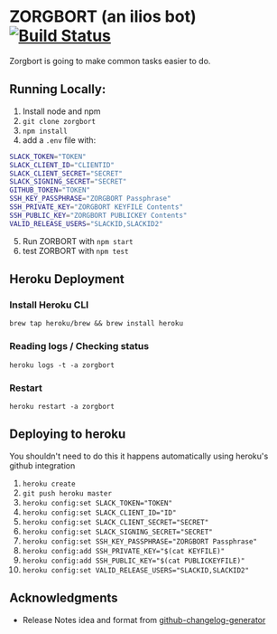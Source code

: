 # ZORGBORT (an ilios bot) [![Build Status](https://travis-ci.org/ucsf-ckm/zorgbort.svg?branch=master)](https://travis-ci.org/ucsf-ckm/zorgbort)

Zorgbort is going to make common tasks easier to do.

## Running Locally:

1. Install node and npm
2. `git clone zorgbort`
3. `npm install`
4. add a `.env` file with:
```bash
SLACK_TOKEN="TOKEN"
SLACK_CLIENT_ID="CLIENTID"
SLACK_CLIENT_SECRET="SECRET"
SLACK_SIGNING_SECRET="SECRET"
GITHUB_TOKEN="TOKEN"
SSH_KEY_PASSPHRASE="ZORGBORT Passphrase"
SSH_PRIVATE_KEY="ZORGBORT KEYFILE Contents"
SSH_PUBLIC_KEY="ZORGBORT PUBLICKEY Contents"
VALID_RELEASE_USERS="SLACKID,SLACKID2"
```
5. Run ZORBORT with `npm start`
5. test ZORBORT with `npm test`

## Heroku Deployment

### Install Heroku CLI

`brew tap heroku/brew && brew install heroku`

### Reading logs / Checking status
`heroku logs -t -a zorgbort`

### Restart
`heroku restart -a zorgbort`

## Deploying to heroku 

You shouldn't need to do this it happens automatically using heroku's github integration

1. `heroku create`
2. `git push heroku master`
3. `heroku config:set SLACK_TOKEN="TOKEN"`
4. `heroku config:set SLACK_CLIENT_ID="ID"`
5. `heroku config:set SLACK_CLIENT_SECRET="SECRET"`
6. `heroku config:set SLACK_SIGNING_SECRET="SECRET"`
7. `heroku config:set SSH_KEY_PASSPHRASE="ZORGBORT Passphrase"`
8. `heroku config:add SSH_PRIVATE_KEY="$(cat KEYFILE)"`
9. `heroku config:add SSH_PUBLIC_KEY="$(cat PUBLICKEYFILE)"`
10. `heroku config:set VALID_RELEASE_USERS="SLACKID,SLACKID2"`

## Acknowledgments

* Release Notes idea and format from [github-changelog-generator](https://github.com/skywinder/github-changelog-generator)
